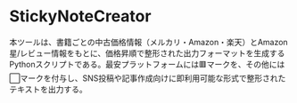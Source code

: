# StickyNoteCreator
本ツールは、書籍ごとの中古価格情報（メルカリ・Amazon・楽天）とAmazon星/レビュー情報をもとに、価格昇順で整形された出力フォーマットを生成するPythonスクリプトである。最安プラットフォームには🟥マークを、その他には⬜️マークを付与し、SNS投稿や記事作成向けに即利用可能な形式で整形されたテキストを出力する。
